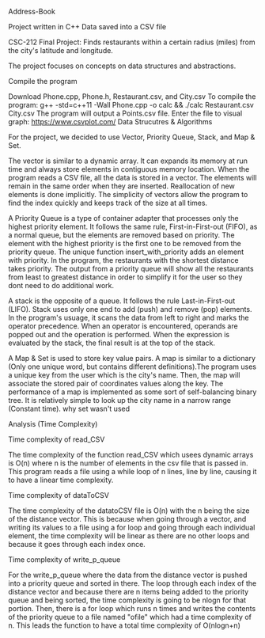 Address-Book

Project written in C++ Data saved into a CSV file

CSC-212 Final Project: Finds restaurants within a certain radius (miles) from the city's latitude and longitude.

The project focuses on concepts on data structures and abstractions.

Compile the program

Download Phone.cpp, Phone.h, Restaurant.csv, and City.csv
To compile the program: g++ -std=c++11 -Wall Phone.cpp -o calc && ./calc Restaurant.csv City.csv
The program will output a Points.csv file.
Enter the file to visual graph: https://www.csvplot.com/
Data Strucutres & Algorithms

For the project, we decided to use Vector, Priority Queue, Stack, and Map & Set.

The vector is similar to a dynamic array. It can expands its memory at run time and always store elements in contiguous memory location.
When the program reads a CSV file, all the data is stored in a vector. The elements will remain in the same order when they are inserted.
Reallocation of new elements is done implicitly. The simplicity of vectors allow the program to find the index quickly and keeps track of
the size at all times.

A Priority Queue is a type of container adapter that processes only the highest priority element. It follows the same rule,
First-in-First-out (FIFO), as a normal queue, but the elements are removed based on priority. The element with the highest priority
is the first one to be removed from the priority queue. The unique function insert_with_priority adds an element with priority.
In the program, the restaurants with the shortest distance takes priority. The output from a priority queue will show all the
restaurants from least to greatest distance in order to simplify it for the user so they dont need to do additional work.

A stack is the opposite of a queue. It follows the rule Last-in-First-out (LIFO). Stack uses only one end to add (push) and
remove (pop) elements. In the program's usuage, it scans the data from left to right and marks the operator precedence. When
an operator is encountered, operands are popped out and the operation is performed. When the expression is evaluated by the stack,
the final result is at the top of the stack.

A Map & Set is used to store key value pairs. A map is similar to a dictionary (Only one unique word,
but contains different definitions).The program uses a unique key from the user which is the city's name.
Then, the map will associate the stored pair of coordinates values along the key. The performance of a map is
implemented as some sort of self-balancing binary tree. It is relatively simple to look up the city name in a narrow
range (Constant time).
why set wasn't used

Analysis (Time Complexity)

Time complexity of read_CSV

The time complexity of the function read_CSV which usees dynamic arrays is O(n)
where n is the number of elements in the csv file that is passed in. This program reads
a file using a while loop of n lines, line by line, causing it to have a linear time complexity.



Time complexity of dataToCSV

The time complexity of the datatoCSV file is O(n) with the n being the size of the distance vector. 
This is because when going through a vector, and writing its values to a file using a for loop and going
through each individual element, the time complexity will be linear as there are no other loops and because
it goes through each index once.




Time complexity of write_p_queue

For the write_p_queue where the data from the distance vector is pushed into a priority queue and sorted in there. 
The loop through each index of the distance vector and because there are n items being added to the priority queue and being
sorted, the time complexity is going to be nlogn for that portion. Then, there is a for loop which runs n times and writes 
the contents of the priority queue to a file named "ofile" which had a time complexity of n. This leads the function to have
a total time complexity of O(nlogn+n)





